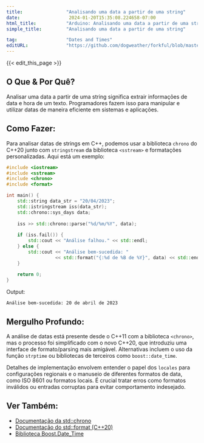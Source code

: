 ```yaml
---
title:                "Analisando uma data a partir de uma string"
date:                  2024-01-20T15:35:08.224658-07:00
html_title:           "Arduino: Analisando uma data a partir de uma string"
simple_title:         "Analisando uma data a partir de uma string"

tag:                  "Dates and Times"
editURL:              "https://github.com/dogweather/forkful/blob/master/content/pt/cpp/parsing-a-date-from-a-string.md"
---
```


{{< edit_this_page >}}

## O Que & Por Quê?

Analisar uma data a partir de uma string significa extrair informações de data e hora de um texto. Programadores fazem isso para manipular e utilizar datas de maneira eficiente em sistemas e aplicações.

## Como Fazer:

Para analisar datas de strings em C++, podemos usar a biblioteca `chrono` do C++20 junto com `stringstream` da biblioteca `<sstream>` e formatações personalizadas. Aqui está um exemplo:

```C++
#include <iostream>
#include <sstream>
#include <chrono>
#include <format>

int main() {
    std::string data_str = "20/04/2023";
    std::istringstream iss(data_str);
    std::chrono::sys_days data;
    
    iss >> std::chrono::parse("%d/%m/%Y", data);
    
    if (iss.fail()) {
        std::cout << "Análise falhou." << std::endl;
    } else {
        std::cout << "Análise bem-sucedida: " 
                  << std::format("{:%d de %B de %Y}", data) << std::endl;
    }
    
    return 0;
}
```

Output:
```
Análise bem-sucedida: 20 de abril de 2023
```

## Mergulho Profundo:

A análise de datas está presente desde o C++11 com a biblioteca `<chrono>`, mas o processo foi simplificado com o novo C++20, que introduziu uma interface de formato/parsing mais amigável. Alternativas incluem o uso da função `strptime` ou bibliotecas de terceiros como `boost::date_time`.

Detalhes de implementação envolvem entender o papel dos `locales` para configurações regionais e o manuseio de diferentes formatos de data, como ISO 8601 ou formatos locais. É crucial tratar erros como formatos inválidos ou entradas corruptas para evitar comportamento indesejado.

## Ver Também:

- [Documentação da std::chrono](https://en.cppreference.com/w/cpp/header/chrono)
- [Documentação do std::format (C++20)](https://en.cppreference.com/w/cpp/utility/format)
- [Biblioteca Boost.Date_Time](https://www.boost.org/doc/libs/release/libs/date_time/)

